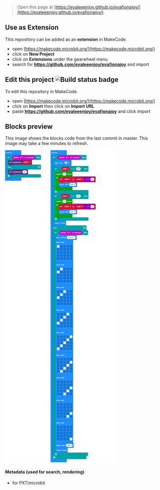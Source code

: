 
> Open this page at [https://evaleeenjoy.github.io/evafionajoy/](https://evaleeenjoy.github.io/evafionajoy/)

## Use as Extension

This repository can be added as an **extension** in MakeCode.

* open [https://makecode.microbit.org/](https://makecode.microbit.org/)
* click on **New Project**
* click on **Extensions** under the gearwheel menu
* search for **https://github.com/evaleeenjoy/evafionajoy** and import

## Edit this project ![Build status badge](https://github.com/evaleeenjoy/evafionajoy/workflows/MakeCode/badge.svg)

To edit this repository in MakeCode.

* open [https://makecode.microbit.org/](https://makecode.microbit.org/)
* click on **Import** then click on **Import URL**
* paste **https://github.com/evaleeenjoy/evafionajoy** and click import

## Blocks preview

This image shows the blocks code from the last commit in master.
This image may take a few minutes to refresh.

![A rendered view of the blocks](https://github.com/evaleeenjoy/evafionajoy/raw/master/.github/makecode/blocks.png)

#### Metadata (used for search, rendering)

* for PXT/microbit
<script src="https://makecode.com/gh-pages-embed.js"></script><script>makeCodeRender("{{ site.makecode.home_url }}", "{{ site.github.owner_name }}/{{ site.github.repository_name }}");</script>
